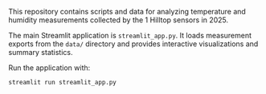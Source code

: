 
This repository contains scripts and data for analyzing temperature and humidity measurements collected by the 1 Hilltop sensors in 2025.

The main Streamlit application is `streamlit_app.py`. It loads measurement exports from the `data/` directory and provides interactive visualizations and summary statistics.

Run the application with:

```bash
streamlit run streamlit_app.py
```
